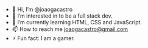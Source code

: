 - 👋 Hi, I’m @joaogacastro
- 👀 I’m interested in to be a full stack dev.
- 🌱 I’m currently learning HTML, CSS and JavaScript.
- 📫 How to reach me joaogacastro@gmail.com
- ⚡ Fun fact: I am a gamer.

<!---
joaogacastro/joaogacastro is a ✨ special ✨ repository because its `README.md` (this file) appears on your GitHub profile.
You can click the Preview link to take a look at your changes.
--->
